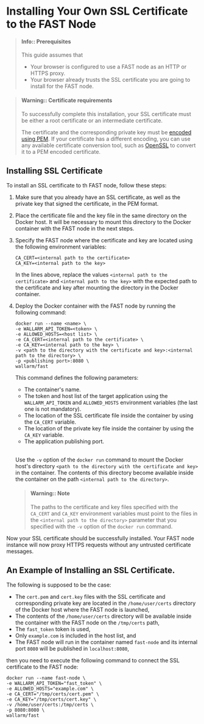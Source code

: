 [link-openssl]:                 https://www.openssl.org/docs/man1.0.2/man1/x509.html
[link-pem-encoding]:            https://www.ssl.com/guide/pem-der-crt-and-cer-x-509-encodings-and-conversions/


#   Installing Your Own SSL Certificate to the FAST Node

> ####  Info:: Prerequisites
> This guide assumes that
> * Your browser is configured to use a FAST node as an HTTP or HTTPS proxy.
> * Your browser already trusts the SSL certificate you are going to install for the FAST node.

 > ####  Warning:: Certificate requirements
> To successfully complete this installation, your SSL certificate must be either a root certificate or an intermediate certificate.
> 
> The certificate and the corresponding private key must be [encoded using PEM][link-pem-encoding]. If your certificate has a different encoding, you can use any available certificate conversion tool, such as [OpenSSL][link-openssl] to convert it to a PEM encoded certificate.


##  Installing SSL Certificate

To install an SSL certificate to th FAST node, follow these steps:
1.  Make sure that you already have an SSL certificate, as well as the private key that signed the certificate, in the PEM format.

2.  Place the certificate file and the key file in the same directory on the Docker host. It will be necessary to mount this directory to the Docker container with the FAST node in the next steps.

3.  Specify the FAST node where the certificate and key are located using the following environment variables:

    ```
    CA_CERT=<internal path to the certificate>
    CA_KEY=<internal path to the key>
    ```
    
    In the lines above, replace the values `<internal path to the certificate>` and `<internal path to the key>` with the expected path to the certificate and key after mounting the directory in the Docker container.

4.  Deploy the Docker container with the FAST node by running the following command:

    ```
    docker run --name <name> \ 
    -e WALLARM_API_TOKEN=<token> \
    -e ALLOWED_HOSTS=<host list> \
    -e CA_CERT=<internal path to the certificate> \
    -e CA_KEY=<internal path to the key> \
    -v <path to the directory with the certificate and key>:<internal path to the directory> \
    -p <publishing port>:8080 \
    wallarm/fast
    ```
    
    This command defines the following parameters:
    *   The container's name.
    *   The token and host list of the target application using the `WALLARM_API_TOKEN` and `ALLOWED_HOSTS` environment variables (the last one is not mandatory).
    *   The location of the SSL certificate file inside the container by using the `CA_CERT` variable.
    *   The location of the private key file inside the container by using the `CA_KEY` variable.
    *   The application publishing port.
    <br><br>
    
    Use the `-v` option of the `docker run` command to mount the Docker host's directory `<path to the directory with the certificate and key>` in the container. The contents of this directory become available inside the container on the path `<internal path to the directory>`. 
    <br>

    >   #### Warning:: Note
    >   
    >   The paths to the certificate and key files specified with the `CA_CERT` and `CA_KEY` environment variables must point to the files in the `<internal path to the directory>` parameter that you specified with the `-v` option of the `docker run` command.   

Now your SSL certificate should be successfully installed. Your FAST node instance will now proxy HTTPS requests without any untrusted certificate messages.


##  An Example of Installing an SSL Certificate.

The following is supposed to be the case:
*   The `cert.pem` and `cert.key` files with the SSL certificate and corresponding private key are located in the `/home/user/certs` directory of the Docker host where the FAST node is launched,
*   The contents of the `/home/user/certs` directory will be available inside the container with the FAST node on the `/tmp/certs` path,
*   The `fast_token` token is used,
*   Only `example.com` is included in the host list, and
*   The FAST node will run in the container named `fast-node` and its internal port `8080` will be published in `localhost:8080`,

then you need to execute the following command to connect the SSL certificate to the FAST node:

```
docker run --name fast-node \
-e WALLARM_API_TOKEN="fast_token" \
-e ALLOWED_HOSTS="example.com" \
-e CA_CERT="/tmp/certs/cert.pem" \
-e CA_KEY="/tmp/certs/cert.key" \
-v /home/user/certs:/tmp/certs \
-p 8080:8080 \
wallarm/fast
```   
